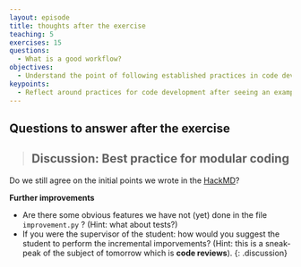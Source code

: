 ```yaml
---
layout: episode
title: thoughts after the exercise
teaching: 5
exercises: 15
questions:
  - What is a good workflow?
objectives:
  - Understand the point of following established practices in code development
keypoints:
  - Reflect around practices for code development after seeing an example
---
```



## Questions to answer **after** the exercise

> ## Discussion: Best practice for modular coding
>
>
Do we still agree on the initial points we wrote in the [HackMD](https://hackmd.io/GjKgLZ5jRYGPAbuPkCfGtw)?
>
**Further improvements**
- Are there some obvious features we have not (yet) done in the file `improvement.py` ? (Hint: what about tests?)
- If you were the supervisor of the student:  how would you suggest the student to perform the incremental imporvements? (Hint: this is a sneak-peak of the subject of tomorrow which is **code reviews**).
{: .discussion}
